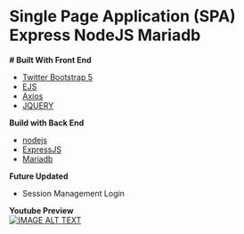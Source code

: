 # Single Page Application (SPA) Express NodeJS  Mariadb 

**# Built With Front End**
 - [Twitter Bootstrap 5](https://getbootstrap.com)
 - [EJS](https://ejs.co) 
 - [Axios](https://github.com/axios/axios)
 - [JQUERY](https://jquery.com)


**Build with Back End**
- [nodejs](https://nodejs.org/en/)
- [ExpressJS](http://expressjs.com)
- [Mariadb](https://github.com/mariadb-corporation/mariadb-connector-nodejs/blob/master/documentation/promise-api.md)

 
**Future Updated**
- Session Management Login

**Youtube Preview**  
[![IMAGE ALT TEXT](http://img.youtube.com/vi/IjDBL8DDlFU/0.jpg)](http://www.youtube.com/watch?v=IjDBL8DDlFU " NodeJS  Crud in 2021")
